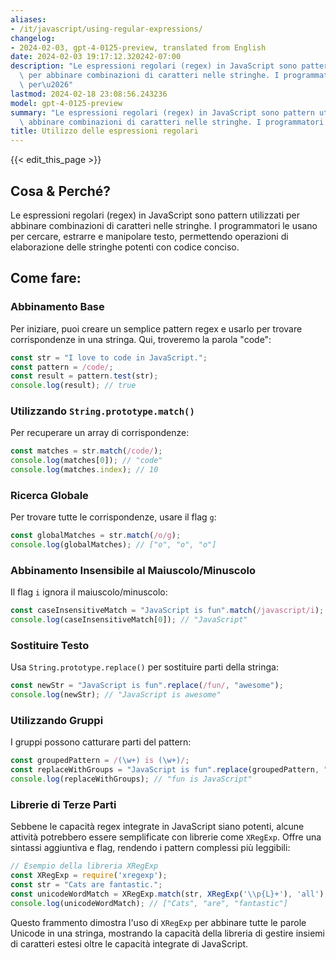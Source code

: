 ```yaml
---
aliases:
- /it/javascript/using-regular-expressions/
changelog:
- 2024-02-03, gpt-4-0125-preview, translated from English
date: 2024-02-03 19:17:12.320242-07:00
description: "Le espressioni regolari (regex) in JavaScript sono pattern utilizzati\
  \ per abbinare combinazioni di caratteri nelle stringhe. I programmatori le usano\
  \ per\u2026"
lastmod: 2024-02-18 23:08:56.243236
model: gpt-4-0125-preview
summary: "Le espressioni regolari (regex) in JavaScript sono pattern utilizzati per\
  \ abbinare combinazioni di caratteri nelle stringhe. I programmatori le usano per\u2026"
title: Utilizzo delle espressioni regolari
---
```


{{< edit_this_page >}}

## Cosa & Perché?

Le espressioni regolari (regex) in JavaScript sono pattern utilizzati per abbinare combinazioni di caratteri nelle stringhe. I programmatori le usano per cercare, estrarre e manipolare testo, permettendo operazioni di elaborazione delle stringhe potenti con codice conciso.

## Come fare:

### Abbinamento Base

Per iniziare, puoi creare un semplice pattern regex e usarlo per trovare corrispondenze in una stringa. Qui, troveremo la parola "code":

```javascript
const str = "I love to code in JavaScript.";
const pattern = /code/;
const result = pattern.test(str);
console.log(result); // true
```

### Utilizzando `String.prototype.match()`

Per recuperare un array di corrispondenze:

```javascript
const matches = str.match(/code/);
console.log(matches[0]); // "code"
console.log(matches.index); // 10
```

### Ricerca Globale

Per trovare tutte le corrispondenze, usare il flag `g`:

```javascript
const globalMatches = str.match(/o/g);
console.log(globalMatches); // ["o", "o", "o"]
```

### Abbinamento Insensibile al Maiuscolo/Minuscolo

Il flag `i` ignora il maiuscolo/minuscolo:

```javascript
const caseInsensitiveMatch = "JavaScript is fun".match(/javascript/i);
console.log(caseInsensitiveMatch[0]); // "JavaScript"
```

### Sostituire Testo

Usa `String.prototype.replace()` per sostituire parti della stringa:

```javascript
const newStr = "JavaScript is fun".replace(/fun/, "awesome");
console.log(newStr); // "JavaScript is awesome"
```

### Utilizzando Gruppi

I gruppi possono catturare parti del pattern:

```javascript
const groupedPattern = /(\w+) is (\w+)/;
const replaceWithGroups = "JavaScript is fun".replace(groupedPattern, "$2 is $1");
console.log(replaceWithGroups); // "fun is JavaScript"
```

### Librerie di Terze Parti

Sebbene le capacità regex integrate in JavaScript siano potenti, alcune attività potrebbero essere semplificate con librerie come `XRegExp`. Offre una sintassi aggiuntiva e flag, rendendo i pattern complessi più leggibili:

```javascript
// Esempio della libreria XRegExp
const XRegExp = require('xregexp');
const str = "Cats are fantastic.";
const unicodeWordMatch = XRegExp.match(str, XRegExp('\\p{L}+'), 'all');
console.log(unicodeWordMatch); // ["Cats", "are", "fantastic"]
```

Questo frammento dimostra l'uso di `XRegExp` per abbinare tutte le parole Unicode in una stringa, mostrando la capacità della libreria di gestire insiemi di caratteri estesi oltre le capacità integrate di JavaScript.

